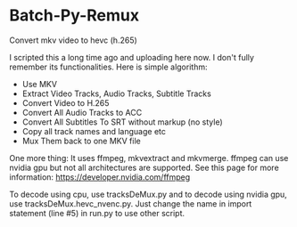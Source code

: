 # Batch-Py-Remux
Convert mkv video to hevc (h.265)

I scripted this a long time ago and uploading here now. I don't fully remember its functionalities.
Here is simple algorithm:
- Use MKV
- Extract Video Tracks, Audio Tracks, Subtitle Tracks
- Convert Video to H.265
- Convert All Audio Tracks to ACC
- Convert All Subtitles To SRT without markup (no style)
- Copy all track names and language etc
- Mux Them back to one MKV file

One more thing:
It uses ffmpeg, mkvextract and mkvmerge. ffmpeg can use nvidia gpu but not all architectures are supported. See this page for more information:
https://developer.nvidia.com/ffmpeg

To decode using cpu, use tracksDeMux.py and to decode using nvidia gpu, use tracksDeMux.hevc_nvenc.py. Just change the name in import statement (line #5) in run.py to use other script.
